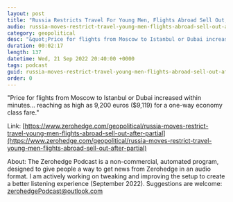 ```yaml
---
layout: post
title: "Russia Restricts Travel For Young Men, Flights Abroad Sell Out, After 'Partial' Mobilization"
audio: russia-moves-restrict-travel-young-men-flights-abroad-sell-out-after-partial-0
category: geopolitical
desc: "&quot;Price for flights from Moscow to Istanbul or Dubai increased within minutes... reaching as high as 9,200 euros ($9,119) for a one-way economy class fare.&quot;"
duration: 00:02:17
length: 137
datetime: Wed, 21 Sep 2022 20:40:00 +0000
tags: podcast
guid: russia-moves-restrict-travel-young-men-flights-abroad-sell-out-after-partial-0
order: 0
---
```

&quot;Price for flights from Moscow to Istanbul or Dubai increased within minutes... reaching as high as 9,200 euros ($9,119) for a one-way economy class fare.&quot;

Link: [https://www.zerohedge.com/geopolitical/russia-moves-restrict-travel-young-men-flights-abroad-sell-out-after-partial](https://www.zerohedge.com/geopolitical/russia-moves-restrict-travel-young-men-flights-abroad-sell-out-after-partial)

About: The Zerohedge Podcast is a non-commercial, automated program, designed to give people a way to get news from Zerohedge in an audio format.  I am actively working on tweaking and improving the setup to create a better listening experience (September 2022).  Suggestions are welcome: [zerohedgePodcast@outlook.com](mailto:zerohedgePodcast@outlook.com)